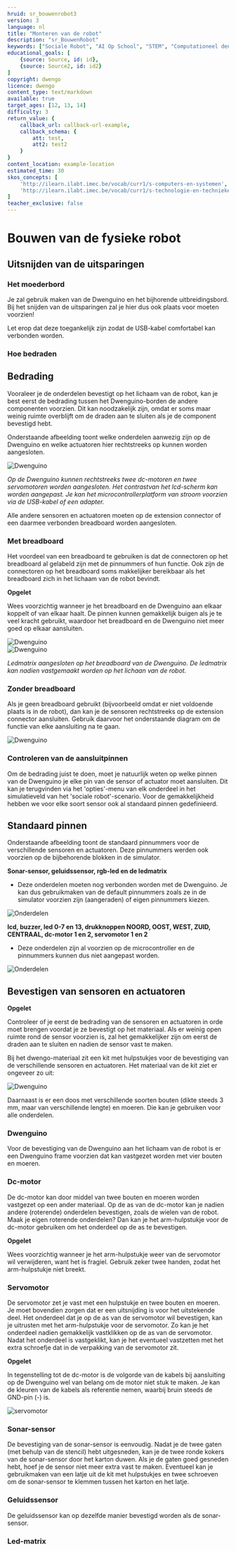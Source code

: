 ```yaml
---
hruid: sr_bouwenrobot3
version: 3
language: nl
title: "Monteren van de robot"
description: "sr_BouwenRobot"
keywords: ["Sociale Robot", "AI Op School", "STEM", "Computationeel denken", "Grafisch programmeren"]
educational_goals: [
    {source: Source, id: id}, 
    {source: Source2, id: id2}
]
copyright: dwengo
licence: dwengo
content_type: text/markdown
available: true
target_ages: [12, 13, 14]
difficulty: 3
return_value: {
    callback_url: callback-url-example,
    callback_schema: {
        att: test,
        att2: test2
    }
}
content_location: example-location
estimated_time: 30
skos_concepts: [
    'http://ilearn.ilabt.imec.be/vocab/curr1/s-computers-en-systemen', 
    'http://ilearn.ilabt.imec.be/vocab/curr1/s-technologie-en-technieken'
]
teacher_exclusive: false
---
```


# Bouwen van de fysieke robot
## Uitsnijden van de uitsparingen

### Het moederbord
Je zal gebruik maken van de Dwenguino en het bijhorende uitbreidingsbord. Bij het snijden van de uitsparingen zal je hier dus ook plaats voor moeten voorzien!  

Let erop dat deze toegankelijk zijn zodat de USB-kabel comfortabel kan verbonden worden.

### Hoe bedraden
## Bedrading

Vooraleer je de onderdelen bevestigt op het lichaam van de robot, kan je best eerst de bedrading tussen het Dwenguino-borden de andere componenten voorzien. Dit kan noodzakelijk zijn, omdat er soms maar weinig ruimte overblijft om de draden aan te sluiten als je de component bevestigd hebt.

Onderstaande afbeelding toont welke onderdelen aanwezig zijn op de Dwenguino en welke actuatoren hier rechtstreeks op kunnen worden aangesloten.

![](embed/Assemblage1.png "Dwenguino")

*Op de Dwenguino kunnen rechtstreeks twee dc-motoren en twee servomotoren worden aangesloten. Het contrastvan het lcd-scherm kan worden aangepast. Je kan het microcontrollerplatform van stroom voorzien via de USB-kabel of een adapter.*


Alle andere sensoren en actuatoren moeten op de extension connector of een daarmee verbonden breadboard worden aangesloten.


### Met breadboard

Het voordeel van een breadboard te gebruiken is dat de connectoren op het breadboard al gelabeld zijn met de pinnummers of hun functie. Ook zijn de connectoren op het breadboard soms makkelijker bereikbaar als het breadboard zich in het lichaam van de robot bevindt.

**Opgelet**

Wees voorzichtig wanneer je het breadboard en de Dwenguino aan elkaar koppelt of van elkaar haalt. De pinnen kunnen gemakkelijk buigen als je te veel kracht gebruikt, waardoor het breadboard en de Dwenguino niet meer goed op elkaar aansluiten.

![](embed/Assemblage2.png "Dwenguino")  
![](embed/Assemblage3.png "Dwenguino")

*Ledmatrix aangesloten op het breadboard van de Dwenguino. De ledmatrix kan nadien vastgemaakt worden op het lichaan van de robot.*


### Zonder breadboard

Als je geen breadboard gebruikt (bijvoorbeeld omdat er niet voldoende plaats is in de robot), dan kan je de sensoren rechtstreeks op de extension connector aansluiten. Gebruik daarvoor het onderstaande diagram om de functie van elke aansluiting na te gaan.

![](embed/Assemblage4.png "Dwenguino")

### Controleren van de aansluitpinnen

Om de bedrading juist te doen, moet je natuurlijk weten op welke pinnen van de Dwenguino je elke pin van de sensor of actuator moet aansluiten. Dit kan je terugvinden via het 'opties'-menu van elk onderdeel in het simulatieveld van het 'sociale robot'-scenario. Voor de gemakkelijkheid hebben we voor elke soort sensor ook al standaard pinnen gedefinieerd. 


## Standaard pinnen

Onderstaande afbeelding toont de standaard pinnummers voor de verschillende sensoren en actuatoren. Deze pinnummers werden ook voorzien op de bijbehorende blokken in de simulator.

**Sonar-sensor, geluidssensor, rgb-led en de ledmatrix**

* Deze onderdelen moeten nog verbonden worden met de Dwenguino. Je kan dus gebruikmaken van de default pinnummers zoals ze in de simulator voorzien zijn (aangeraden) of eigen pinnummers kiezen.

![](embed/Assemblage5.png "Onderdelen")

**lcd, buzzer, led 0-7 en 13, drukknoppen NOORD, OOST, WEST, ZUID, CENTRAAL, dc-motor 1 en 2, servomotor 1 en 2**

* Deze onderdelen zijn al voorzien op de microcontroller en de pinnummers kunnen dus niet aangepast worden.

![](embed/Assemblage6.png "Onderdelen")


## Bevestigen van sensoren en actuatoren

**Opgelet**

Controleer of je eerst de bedrading van de sensoren en actuatoren in orde moet brengen voordat je ze bevestigt op het materiaal. Als er weinig open ruimte rond de sensor voorzien is, zal het gemakkelijker zijn om eerst de draden aan te sluiten en nadien de sensor vast te maken.


Bij het dwengo-materiaal zit een kit met hulpstukjes voor de bevestiging van de verschillende sensoren en actuatoren. Het materiaal van de kit ziet er ongeveer zo uit:

![](embed/Assemblage7.png "Dwenguino")


Daarnaast is er een doos met verschillende soorten bouten (dikte steeds 3 mm, maar van verschillende lengte) en moeren. Die kan je gebruiken voor alle onderdelen.


### Dwenguino

Voor de bevestiging van de Dwenguino aan het lichaam van de robot is er een Dwenguino frame voorzien dat kan vastgezet worden met vier bouten en moeren.


### Dc-motor

De dc-motor kan door middel van twee bouten en moeren worden vastgezet op een ander materiaal. Op de as van de dc-motor kan je nadien andere (roterende) onderdelen bevestigen, zoals de wielen van de robot. Maak je eigen roterende onderdelen? Dan kan je het arm-hulpstukje voor de dc-motor gebruiken om het onderdeel op de as te bevestigen.

**Opgelet**

Wees voorzichtig wanneer je het arm-hulpstukje weer van de servomotor wil verwijderen, want het is fragiel. Gebruik zeker twee handen, zodat het arm-hulpstukje niet breekt.


### Servomotor

De servomotor zet je vast met een hulpstukje en twee bouten en moeren. Je moet bovendien zorgen dat er een uitsnijding is voor het uitstekende deel. 
Het onderdeel dat je op de as van de servomotor wil bevestigen, kan je uitrusten met het arm-hulpstukje voor de servomotor. Zo kan je het onderdeel nadien gemakkelijk vastklikken op de as van de servomotor. Nadat het onderdeel is vastgeklikt, kan je het eventueel vastzetten met het extra schroefje dat in de verpakking van de servomotor zit. 

**Opgelet**

In tegenstelling tot de dc-motor is de volgorde van de kabels bij aansluiting op de Dwenguino wel van belang om de motor niet stuk te maken. Je kan de kleuren van de kabels als referentie nemen, waarbij bruin steeds de GND-pin (-) is.

![](@youtube/https://www.youtube.com/embed/skUcew02LGw "servomotor")


### Sonar-sensor

De bevestiging van de sonar-sensor is eenvoudig. Nadat je de twee gaten (met behulp van de stencil) hebt uitgesneden, kan je de twee ronde kokers van de sonar-sensor door het karton duwen. Als je de gaten goed gesneden hebt, hoef je de sensor niet meer extra vast te maken. Eventueel kan je gebruikmaken van een latje uit de kit met hulpstukjes en twee schroeven om de sonar-sensor te klemmen tussen het karton en het latje. 


### Geluidssensor

De geluidssensor kan op dezelfde manier bevestigd worden als de sonar-sensor.


### Led-matrix
